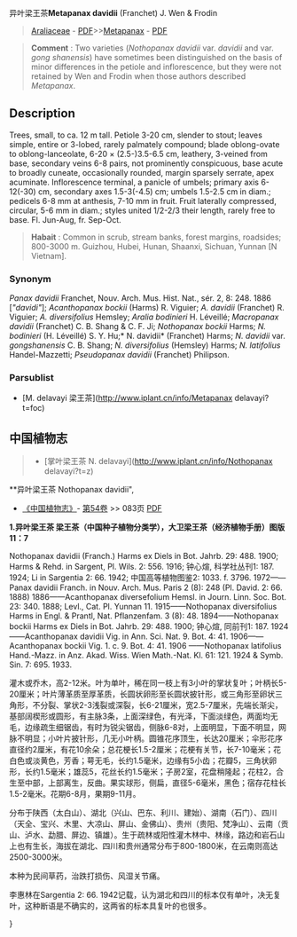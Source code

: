 异叶梁王茶**Metapanax davidii** (Franchet) J. Wen & Frodin

> [Araliaceae](http://www.iplant.cn/info/Araliaceae?t=foc) - [PDF](http://www.iplant.cn/foc/pdf/Araliaceae.pdf)>>[Metapanax](http://www.iplant.cn/info/Metapanax?t=foc) - [PDF](http://www.iplant.cn/foc/pdf/Metapanax.pdf)


> **Comment** : 
> Two varieties (*Nothopanax davidii* var. *davidii* and var. *gong* *shanensis*) have sometimes been distinguished on the basis of minor differences in the petiole and inflorescence, but they were not retained by Wen and Frodin when those authors described *Metapanax*.

## Description

Trees, small, to ca. 12 m tall. Petiole 3-20 cm, slender to stout; leaves simple, entire or 3-lobed, rarely palmately compound; blade oblong-ovate to oblong-lanceolate, 6-20 × (2.5-)3.5-6.5 cm, leathery, 3-veined from base, secondary veins 6-8 pairs, not prominently conspicuous, base acute to broadly cuneate, occasionally rounded, margin sparsely serrate, apex acuminate. Inflorescence terminal, a panicle of umbels; primary axis 6-12(-30) cm, secondary axes 1.5-3(-4.5) cm; umbels 1.5-2.5 cm in diam.; pedicels 6-8 mm at anthesis, 7-10 mm in fruit. Fruit laterally compressed, circular, 5-6 mm in diam.; styles united 1/2-2/3 their length, rarely free to base. Fl. Jun-Aug, fr. Sep-Oct.


> **Habait** : 
> Common in scrub, stream banks, forest margins, roadsides; 800-3000 m. Guizhou, Hubei, Hunan, Shaanxi, Sichuan, Yunnan [N Vietnam].

### Synonym
*Panax davidii* Franchet, Nouv. Arch. Mus. Hist. Nat., sér. 2, 8: 248. 1886 [*\"davidi\"*]; *Acanthopanax bockii* (Harms) R. Viguier; *A. davidii* (Franchet) R. Viguier; *A. diversifolius* Hemsley; *Aralia bodinieri* H. Léveillé; *Macropanax davidii* (Franchet) C. B. Shang & C. F. Ji; *Nothopanax bockii* Harms; *N. bodinieri* (H. Léveillé) S. Y. Hu;* N. davidii* (Franchet) Harms; *N. davidii* var. *gongshanensis* C. B. Shang; *N. diversifolius* (Hemsley) Harms; *N. latifolius* Handel-Mazzetti; *Pseudopanax davidii* (Franchet) Philipson.



### Parsublist

* [M.  delavayi  梁王茶](http://www.iplant.cn/info/Metapanax delavayi?t=foc)

## 中国植物志

> * [掌叶梁王茶  N.  delavayi](http://www.iplant.cn/info/Nothopanax delavayi?t=z)


**异叶梁王茶 Nothopanax davidii",


* [《中国植物志》](http://www.iplant.cn/frps)- [第54卷](http://www.iplant.cn/frps/vol/54) >> 083页 [PDF](http://www.iplant.cn/frps/pdf/54/083.PDF)

**1.异叶梁王茶 梁王茶（中国种子植物分类学），大卫梁王茶（经济植物手册）图版11：7**

Nothopanax davidii (Franch.) Harms ex Diels in Bot. Jahrb. 29: 488. 1900; Harms & Rehd. in Sargent, Pl. Wils. 2: 556. 1916; 钟心煊, 科学社丛刊1: 187. 1924; Li in Sargentia 2: 66. 1942; 中国高等植物图鉴2: 1033. f. 3796. 1972——Panax davidii Franch. in Nouv. Arch. Mus. Paris 2 (8): 248 (Pl. David. 2: 66. 1888) 1886——Acanthopanax diversefolium Hemsl. in Journ. Linn. Soc. Bot. 23: 340. 1888; Levl., Cat. Pl. Yunnan 11. 1915——Nothopanax diversifolius Harms in Engl. & Prantl, Nat. Pflanzenfam. 3 (8): 48. 1894——Nothopanax bockii Harms ex Diels in Bot. Jahrb. 29: 488. 1900; 钟心煊, 同前刊1: 187. 1924 ——Acanthopanax davidii Vig. in Ann. Sci. Nat. 9. Bot. 4: 41. 1906——Acanthopanax bockii Vig. 1. c. 9. Bot. 4: 41. 1906 ——Nothopanax latifolius Hand.-Mazz. in Anz. Akad. Wiss. Wien Math.-Nat. Kl. 61: 121. 1924 & Symb. Sin. 7: 695. 1933.

灌木或乔木，高2-12米。叶为单叶，稀在同一枝上有3小叶的掌状复叶；叶柄长5-20厘米；叶片薄革质至厚革质，长圆状卵形至长圆状披针形，或三角形至卵状三角形，不分裂、掌状2-3浅裂或深裂，长6-21厘米，宽2.5-7厘米，先端长渐尖，基部阔楔形或圆形，有主脉3条，上面深绿色，有光泽，下面淡绿色，两面均无毛，边缘疏生细锯齿，有时为锐尖锯齿，侧脉6-8对，上面明显，下面不明显，网脉不明显；小叶片披针形，几无小叶柄。圆锥花序顶生，长达20厘米；伞形花序直径约2厘米，有花10余朵；总花梗长1.5-2厘米；花梗有关节，长7-10毫米；花白色或淡黄色，芳香；萼无毛，长约1.5毫米，边缘有5小齿；花瓣5，三角状卵形，长约1.5毫米；雄蕊5，花丝长约1.5毫米；子房2室，花盘稍隆起；花柱2，合生至中部，上部离生，反曲。果实球形，侧扁，直径5-6毫米，黑色；宿存花柱长1.5-2毫米。花期6-8月，果期9-11月。

分布于陕西（太白山）、湖北（兴山、巴东、利川、建始）、湖南（石门）、四川（天全、宝兴、木里、大凉山、屏山、金佛山）、贵州（贵阳、梵净山）、云南（贡山、泸水、勐腊、屏边、镇雄）。生于疏林或阳性灌木林中、林缘，路边和岩石山上也有生长，海拔在湖北、四川和贵州通常分布于800-1800米，在云南则高达2500-3000米。

本种为民间草药，治跌打损伤、风湿关节痛。

李惠林在Sargentia 2: 66. 1942记载，认为湖北和四川的标本仅有单叶，决无复叶，这种断语是不确实的，这两省的标本具复叶的也很多。



}